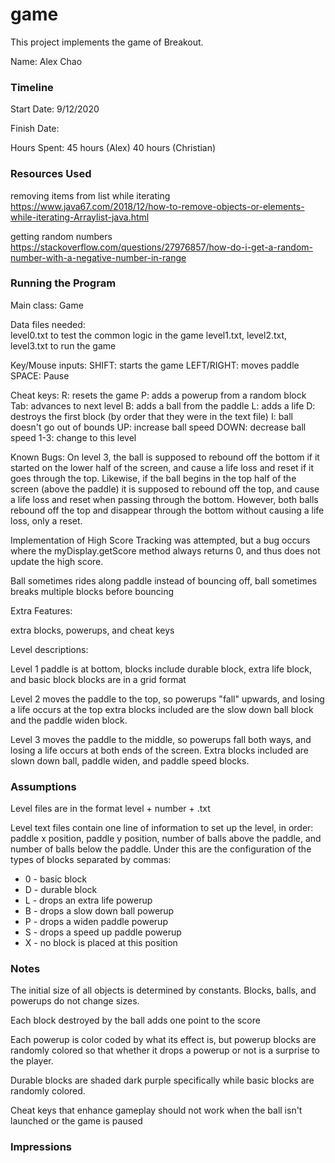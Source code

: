 game
====

This project implements the game of Breakout.

Name: Alex Chao

### Timeline

Start Date: 9/12/2020

Finish Date: 

Hours Spent: 45 hours (Alex) 40 hours (Christian)


### Resources Used

removing items from list while iterating
https://www.java67.com/2018/12/how-to-remove-objects-or-elements-while-iterating-Arraylist-java.html

getting random numbers
https://stackoverflow.com/questions/27976857/how-do-i-get-a-random-number-with-a-negative-number-in-range


### Running the Program

Main class: Game 

Data files needed:  
level0.txt to test the common logic in the game
level1.txt, level2.txt, level3.txt to run the game 

Key/Mouse inputs:
SHIFT: starts the game 
LEFT/RIGHT: moves paddle 
SPACE: Pause

Cheat keys:
R: resets the game
P: adds a powerup from a random block 
Tab: advances to next level 
B: adds a ball from the paddle
L: adds a life
D: destroys the first block (by order that they were in the text file)
I: ball doesn't go out of bounds
UP: increase ball speed
DOWN: decrease ball speed
1-3: change to this level

Known Bugs:
On level 3, the ball is supposed to rebound off the bottom if it started on the lower half of the screen, and cause a life loss and reset if it
goes through the top. Likewise, if the ball begins in the top half of the screen (above the paddle)
it is supposed to rebound off the top, and cause a life loss and reset
when passing through the bottom. However, both balls rebound off the top and disappear through
the bottom without causing a life loss, only a reset. 

Implementation of High Score Tracking was attempted, but a bug occurs where the myDisplay.getScore method always
returns 0, and thus does not update the high score. 

Ball sometimes rides along paddle instead of bouncing off, ball sometimes breaks multiple blocks before 
bouncing

Extra Features: 

extra blocks, powerups, and cheat keys 

Level descriptions: 

Level 1 paddle is at bottom, blocks include durable block, extra life block, and basic block 
blocks are in a grid format

Level 2 moves the paddle to the top, so powerups "fall" upwards, and losing a life occurs at the top
extra blocks included are the slow down ball block and the paddle widen block. 

Level 3 moves the paddle to the middle, so powerups fall both ways,
and losing a life occurs at both ends of the screen. Extra blocks included are slown down ball, paddle widen, and paddle speed blocks. 


### Assumptions

Level files are in the format level + number + .txt

Level text files contain one line of information to set up the level, in order: paddle x position, 
paddle y position, number of balls above the paddle, and number of balls below the paddle. Under
this are the configuration of the types of blocks separated by commas: 
* 0 - basic block
* D - durable block 
* L - drops an extra life powerup
* B - drops a slow down ball powerup
* P - drops a widen paddle powerup
* S - drops a speed up paddle powerup
* X - no block is placed at this position 

### Notes

The initial size of all objects is determined by constants. Blocks, balls, and powerups do not 
change sizes. 

Each block destroyed by the ball adds one point to the score

Each powerup is color coded by what its effect is, but powerup blocks are randomly colored so that 
whether it drops a powerup or not is a surprise to the player.

Durable blocks are shaded dark purple specifically while basic blocks are randomly colored. 

Cheat keys that enhance gameplay should not work when the ball isn't launched or the game is paused 

### Impressions

